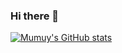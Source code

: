 ### Hi there 👋
[![Mumuy's GitHub stats](https://github-readme-stats.vercel.app/api?username=mumuy&theme=vue&show_icons=true&count_private=true&hide=prs,contribs)](https://passer-by.com/)
